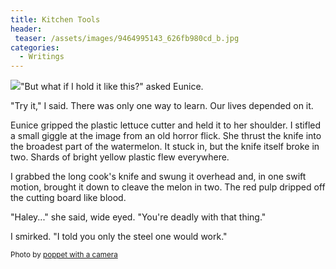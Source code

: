 ```yaml
---
title: Kitchen Tools
header:
 teaser: /assets/images/9464995143_626fb980cd_b.jpg
categories:
  - Writings
---
```

<img src="https://douglangille.github.io/assets/images/9464995143_626fb980cd_b.jpg">"But what if I hold it like this?" asked Eunice.

"Try it," I said. There was only one way to learn. Our lives depended on it.

Eunice gripped the plastic lettuce cutter and held it to her shoulder. I stifled a small giggle at the image from an old horror flick. She thrust the knife into the broadest part of the watermelon. It stuck in, but the knife itself broke in two. Shards of bright yellow plastic flew everywhere.

I grabbed the long cook's knife and swung it overhead and, in one swift motion, brought it down to cleave the melon in two. The red pulp dripped off the cutting board like blood.

"Haley..." she said, wide eyed. "You're deadly with that thing."

I smirked. "I told you only the steel one would work."

<small>Photo by <a href="http://www.flickr.com/photos/30070299@N06/9464995143">poppet with a camera</a></small>